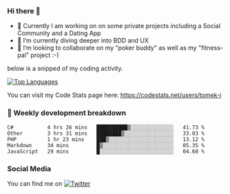 ### Hi there 👋


- 🔭 Currently I am working on on some private projects including a Social Community and a Dating App
- 🌱 I’m currently diving deeper into BDD and UX
- 👯 I’m looking to collaborate on my "poker buddy" as well as my "fitness-pal" project :-)

below is a snipped of my coding activity.
<!--
**tomek-i/tomek-i** is a ✨ _special_ ✨ repository because its `README.md` (this file) appears on your GitHub profile.

Here are some ideas to get you started:

- 🔭 I’m currently working on ...
- 🌱 I’m currently learning ...
- 👯 I’m looking to collaborate on ...
- 🤔 I’m looking for help with ...
- 💬 Ask me about ...
- 📫 How to reach me: ...
- 😄 Pronouns: ...
- ⚡ Fun fact: ...
-->
[![Top Languages](https://github-readme-stats.vercel.app/api/top-langs/?username=tomek-i&layout=compact)](https://github.com/tomek-i)

You can visit my Code Stats page here: https://codestats.net/users/tomek-i

### 💬 Weekly development breakdown
<!--START_SECTION:waka-->
```text
C#           4 hrs 26 mins   ██████████▒░░░░░░░░░░░░░░   41.73 % 
Other        3 hrs 31 mins   ████████▒░░░░░░░░░░░░░░░░   33.03 % 
PHP          1 hr 23 mins    ███▒░░░░░░░░░░░░░░░░░░░░░   13.12 % 
Markdown     34 mins         █▒░░░░░░░░░░░░░░░░░░░░░░░   05.35 % 
JavaScript   29 mins         █░░░░░░░░░░░░░░░░░░░░░░░░   04.60 % 
```
<!--END_SECTION:waka-->

<!-- Actual text -->

### Social Media
You can find me on [![Twitter][1.2]][1]

<!-- Icons -->

[1.2]: http://i.imgur.com/wWzX9uB.png 


<!-- Links to your social media accounts -->

[1]: https://twitter.com/tomek_i
